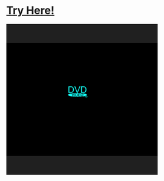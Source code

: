 # [Try Here!](https://academy.cs.cmu.edu/sharing/bisqueEagle4090)
![](cs-academy-canvas.png "Preview Image")
